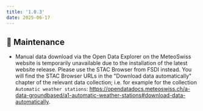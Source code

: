 ```yaml
---
title: '1.0.3'
date: 2025-06-17
---
```


## :memo: Maintenance

- Manual data download via the Open Data Explorer on the MeteoSwiss website is temporarily unavailable due to the installation of the latest website release. Please use the STAC Browser from FSDI instead. You will find the STAC Browser URLs in the "Download data automatically" chapter of the relevant data collection; i.e. for example for the collection `Automatic weather stations`: https://opendatadocs.meteoswiss.ch/a-data-groundbased/a1-automatic-weather-stations#download-data-automatically.
